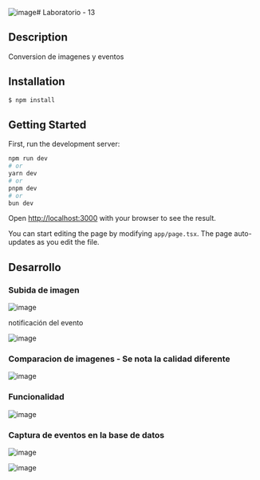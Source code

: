 ![image](https://github.com/user-attachments/assets/5bbef5b6-1b50-4fd5-a8ae-91813b439d0f)# Laboratorio - 13

## Description

Conversion de imagenes y eventos

## Installation

```bash
$ npm install
```

## Getting Started

First, run the development server:

```bash
npm run dev
# or
yarn dev
# or
pnpm dev
# or
bun dev
```

Open [http://localhost:3000](http://localhost:3000) with your browser to see the result.

You can start editing the page by modifying `app/page.tsx`. The page auto-updates as you edit the file.

## Desarrollo

### Subida de imagen

![image](https://github.com/user-attachments/assets/06bf9666-4d22-49c9-bc10-3c26b1a1c5b4)

notificación del evento

![image](https://github.com/user-attachments/assets/8906c103-3044-4fd7-9ad6-028e0822d98a)

### Comparacion de imagenes - Se nota la calidad diferente

![image](https://github.com/user-attachments/assets/53dc2227-2c40-434f-b6f5-84bc80e1f8b8)

### Funcionalidad

![image](https://github.com/user-attachments/assets/587dafed-929f-45da-93ce-26d6c2a2c92c)

### Captura de eventos en la base de datos

![image](https://github.com/user-attachments/assets/35feccc5-3df4-45e9-962d-8ca19fec2507)

![image](https://github.com/user-attachments/assets/05717291-4ba2-4cf0-8557-795859eab58a)

